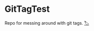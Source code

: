 # GitTagTest

Repo for messing around with git tags. [🏷](https://git-scm.com/book/en/v2/Git-Basics-Tagging)


